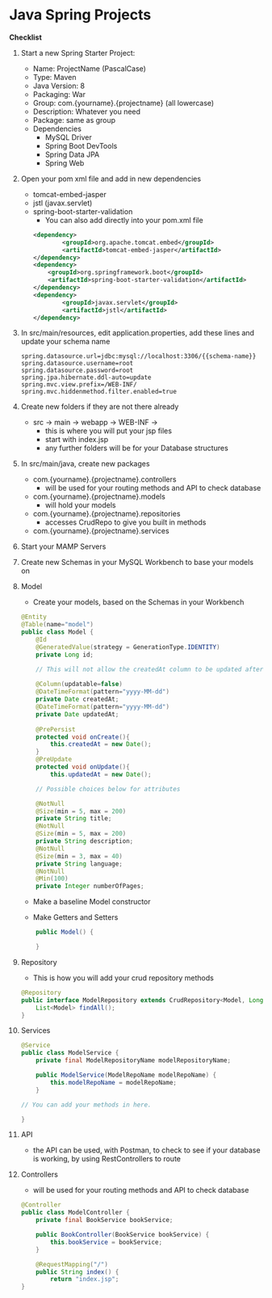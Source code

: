 # Java Spring Projects

**Checklist**

1. Start a new Spring Starter Project:
    - Name: ProjectName (PascalCase)
    - Type: Maven
    - Java Version: 8
    - Packaging: War
    - Group: com.{yourname}.{projectname}  (all lowercase)
    - Description: Whatever you need
    - Package: same as group
    - Dependencies
        - MySQL Driver
        - Spring Boot DevTools
        - Spring Data JPA
        - Spring Web

1. Open your pom xml file and add in new dependencies
    - tomcat-embed-jasper
    - jstl (javax.servlet)
    - spring-boot-starter-validation
        - You can also add directly into your pom.xml file
        ``` xml
        <dependency>
                <groupId>org.apache.tomcat.embed</groupId>
                <artifactId>tomcat-embed-jasper</artifactId>
        </dependency>
        <dependency>
            <groupId>org.springframework.boot</groupId>
            <artifactId>spring-boot-starter-validation</artifactId>
    	</dependency>
        <dependency>
                <groupId>javax.servlet</groupId>
                <artifactId>jstl</artifactId>
        </dependency>
        ```

1. In src/main/resources, edit application.properties, add these lines and update your schema name
    ``` properties
    spring.datasource.url=jdbc:mysql://localhost:3306/{{schema-name}}
    spring.datasource.username=root
    spring.datasource.password=root
    spring.jpa.hibernate.ddl-auto=update
    spring.mvc.view.prefix=/WEB-INF/
    spring.mvc.hiddenmethod.filter.enabled=true
    ```

1. Create new folders if they are not there already
    - src -> main -> webapp -> WEB-INF -> 
        - this is where you will put your jsp files
        - start with index.jsp
        - any further folders will be for your Database structures

1. In src/main/java, create new packages
    - com.{yourname}.{projectname}.controllers
        - will be used for your routing methods and API to check database
    - com.{yourname}.{projectname}.models
        - will hold your models
    - com.{yourname}.{projectname}.repositories
        - accesses CrudRepo to give you built in methods
    - com.{yourname}.{projectname}.services

1. Start your MAMP Servers

1. Create new Schemas in your MySQL Workbench to base your models on

1. Model
    - Create your models, based on the Schemas in your Workbench
    ``` java
    @Entity
    @Table(name="model")
    public class Model {
        @Id
        @GeneratedValue(strategy = GenerationType.IDENTITY)
        private Long id;

        // This will not allow the createdAt column to be updated after creation
        
        @Column(updatable=false)
        @DateTimeFormat(pattern="yyyy-MM-dd")
        private Date createdAt;
        @DateTimeFormat(pattern="yyyy-MM-dd")
        private Date updatedAt;
        
        @PrePersist
        protected void onCreate(){
            this.createdAt = new Date();
        }
        @PreUpdate
        protected void onUpdate(){
            this.updatedAt = new Date();

        // Possible choices below for attributes

        @NotNull
        @Size(min = 5, max = 200)
        private String title;
        @NotNull
        @Size(min = 5, max = 200)
        private String description;
        @NotNull
        @Size(min = 3, max = 40)
        private String language;
        @NotNull
        @Min(100)
        private Integer numberOfPages;
    ```
    - Make a baseline Model constructor
    
    - Make Getters and Setters
    ```java
        public Model() {

        }
    ```


1. Repository
    - This is how you will add your crud repository methods
    ``` java
    @Repository
    public interface ModelRepository extends CrudRepository<Model, Long>{
        List<Model> findAll();
    }
    ```

1. Services

    ```java
    @Service
    public class ModelService {
        private final ModelRepositoryName modelRepositoryName;

        public ModelService(ModelRepoName modelRepoName) {
            this.modelRepoName = modelRepoName;
        }

    // You can add your methods in here.

    }
    ```

1. API
    - the API can be used, with Postman, to check to see if your database is working, by using RestControllers to route

1. Controllers
    - will be used for your routing methods and API to check database
    ``` java
    @Controller
    public class ModelController {
        private final BookService bookService;
    
        public BookController(BookService bookService) {
            this.bookService = bookService;
        }

        @RequestMapping("/")
        public String index() {
            return "index.jsp";
    }
    ```

